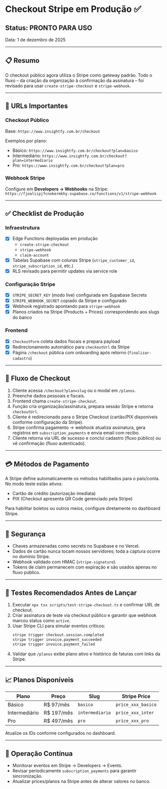 # Checkout Stripe em Produção ✅

## Status: **PRONTO PARA USO**

Data: 1 de dezembro de 2025

---

## 📋 Resumo

O checkout público agora utiliza o Stripe como gateway padrão. Todo o fluxo – da criação da organização à confirmação da assinatura – foi revisado para usar `create-stripe-checkout` e `stripe-webhook`.

---

## 🔗 URLs Importantes

### Checkout Público
Base: `https://www.insightfy.com.br/checkout`

Exemplos por plano:
- Básico: `https://www.insightfy.com.br/checkout?plan=basico`
- Intermediário: `https://www.insightfy.com.br/checkout?plan=intermediario`
- Pro: `https://www.insightfy.com.br/checkout?plan=pro`

### Webhook Stripe
Configure em **Developers → Webhooks** na Stripe: `https://fjoaliipjfcnokermkhy.supabase.co/functions/v1/stripe-webhook`

---

## ✅ Checklist de Produção

### Infraestrutura
- [x] Edge Functions deployadas em produção
  - `create-stripe-checkout`
  - `stripe-webhook`
  - `claim-account`
- [x] Tabelas Supabase com colunas Stripe (`stripe_customer_id`, `stripe_subscription_id`, etc.)
- [x] RLS revisado para permitir updates via service role

### Configuração Stripe
- [x] `STRIPE_SECRET_KEY` (modo live) configurada em Supabase Secrets
- [x] `STRIPE_WEBHOOK_SECRET` copiado da Stripe e configurado
- [x] Webhook registrado apontando para `stripe-webhook`
- [x] Planos criados na Stripe (Products + Prices) correspondendo aos slugs do banco

### Frontend
- [x] `CheckoutForm` coleta dados fiscais e prepara payload
- [x] Redirecionamento automático para `checkoutUrl` da Stripe
- [x] Página `/checkout` pública com onboarding após retorno (`finalizar-cadastro`)

---

## 🎯 Fluxo de Checkout

1. Cliente acessa `/checkout?plan=slug` ou o modal em `/planos`.
2. Preenche dados pessoais e fiscais.
3. Frontend chama `create-stripe-checkout`.
4. Função cria organização/assinatura, prepara sessão Stripe e retorna `checkoutUrl`.
5. Cliente é redirecionado para o Stripe Checkout (cartão/PIX disponíveis conforme configuração da Stripe).
6. Stripe confirma pagamento → webhook atualiza assinatura, gera registros em `subscription_payments` e envia email com recibo.
7. Cliente retorna via URL de sucesso e conclui cadastro (fluxo público) ou vê confirmação (fluxo autenticado).

---

## 💳 Métodos de Pagamento

A Stripe define automaticamente os métodos habilitados para o país/conta. No modo teste estão ativos:
- Cartão de crédito (autorização imediata)
- PIX (Checkout apresenta QR Code gerenciado pela Stripe)

Para habilitar boletos ou outros meios, configure diretamente no dashboard Stripe.

---

## 🔐 Segurança
- Chaves armazenadas como secrets no Supabase e no Vercel.
- Dados de cartão nunca tocam nossos servidores; toda a captura ocorre no domínio Stripe.
- Webhook validado com HMAC (`stripe-signature`).
- Tokens de claim permanecem com expiração e são usados apenas no fluxo público.

---

## 🧪 Testes Recomendados Antes de Lançar
1. Executar `npx tsx scripts/test-stripe-checkout.ts` e confirmar URL de checkout.
2. Criar assinatura de teste via checkout público e garantir que webhook marcou status como `active`.
3. Usar Stripe CLI para simular eventos críticos:
   ```bash
   stripe trigger checkout.session.completed
   stripe trigger invoice.payment_succeeded
   stripe trigger invoice.payment_failed
   ```
4. Validar que `/planos` exibe plano ativo e histórico de faturas com links da Stripe.

---

## 📈 Planos Disponíveis

| Plano | Preço | Slug | Stripe Price |
|-------|-------|------|--------------|
| Básico | R$ 97/mês | `basico` | `price_xxx_basico` |
| Intermediário | R$ 197/mês | `intermediario` | `price_xxx_inter` |
| Pro | R$ 497/mês | `pro` | `price_xxx_pro` |

Atualize os IDs conforme configurados no dashboard.

---

## 🧭 Operação Contínua
- Monitorar eventos em Stripe → Developers → Events.
- Revisar periodicamente `subscription_payments` para garantir sincronização.
- Atualizar prices/planos na Stripe antes de alterar valores no banco.
